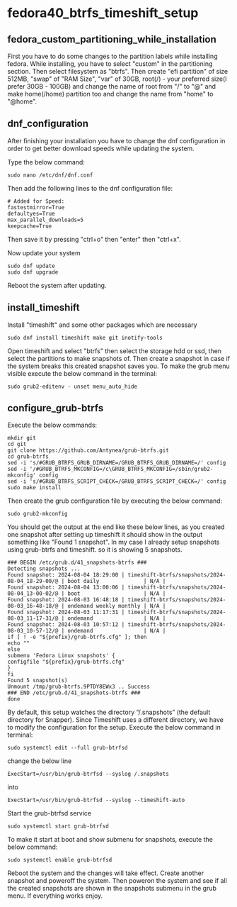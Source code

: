 
# fedora40_btrfs_timeshift_setup



## fedora_custom_partitioning_while_installation
First you have to do some changes to the partition labels while installing fedora. While installing, you have to select "custom" in the partitioning section. Then select filesystem as "btrfs". Then create "efi partition" of size 512MB, "swap" of "RAM Size", "var" of 30GB, root(/) - your preferred size(I prefer 30GB - 100GB) and change the name of root from "/" to "@" and make home(/home) partition too and change the name from "home" to "@home".
## dnf_configuration
After finishing your installation you have to change the dnf configuration in order to get better download speeds while updating the system.

Type the below command:

    sudo nano /etc/dnf/dnf.conf
Then add the following lines to the dnf configuration file:
    
    # Added for Speed:
    fastestmirror=True
    defaultyes=True
    max_parallel_downloads=5
    keepcache=True

Then save it by pressing "ctrl+o" then "enter" then "ctrl+x".

Now update your system

    sudo dnf update
    sudo dnf upgrade
Reboot the system after updating.
## install_timeshift
Install "timeshift" and some other packages which are necessary

    sudo dnf install timeshift make git inotify-tools
Open timeshift and select "btrfs" then select the storage hdd or ssd, then select the partitions to make snapshots of. Then create a snapshot in case if the system breaks this created snapshot saves you. To make the grub menu visible execute the below command in the terminal:

    sudo grub2-editenv - unset menu_auto_hide
## configure_grub-btrfs
Execute the below commands:

    mkdir git
    cd git
    git clone https://github.com/Antynea/grub-btrfs.git
    cd grub-btrfs
    sed -i 's/#GRUB_BTRFS_GRUB_DIRNAME=/GRUB_BTRFS_GRUB_DIRNAME=/' config
    sed -i '/#GRUB_BTRFS_MKCONFIG=/c\GRUB_BTRFS_MKCONFIG=/sbin/grub2-mkconfig' config
    sed -i 's/#GRUB_BTRFS_SCRIPT_CHECK=/GRUB_BTRFS_SCRIPT_CHECK=/' config
    sudo make install
Then create the grub configuration file by executing the below command:

    sudo grub2-mkconfig
You should get the output at the end like these below lines, as you created one snapshot after setting up timeshift it should show in the output something like "Found 1 snapshot". In my case I already setup snapshots using grub-btrfs and timeshift. so it is showing 5 snapshots.

    ### BEGIN /etc/grub.d/41_snapshots-btrfs ###
    Detecting snapshots ...
    Found snapshot: 2024-08-04 18:29:00 | timeshift-btrfs/snapshots/2024-08-04_18-29-00/@ | boot daily              | N/A |
    Found snapshot: 2024-08-04 13:00:06 | timeshift-btrfs/snapshots/2024-08-04_13-00-02/@ | boot                    | N/A |
    Found snapshot: 2024-08-03 16:48:18 | timeshift-btrfs/snapshots/2024-08-03_16-48-18/@ | ondemand weekly monthly | N/A |
    Found snapshot: 2024-08-03 11:17:31 | timeshift-btrfs/snapshots/2024-08-03_11-17-31/@ | ondemand                | N/A |
    Found snapshot: 2024-08-03 10:57:12 | timeshift-btrfs/snapshots/2024-08-03_10-57-12/@ | ondemand                | N/A |
    if [ ! -e "${prefix}/grub-btrfs.cfg" ]; then
    echo ""
    else
    submenu 'Fedora Linux snapshots' {
    configfile "${prefix}/grub-btrfs.cfg"
    }
    fi
    Found 5 snapshot(s)
    Unmount /tmp/grub-btrfs.9PTDY8EWx3 .. Success
    ### END /etc/grub.d/41_snapshots-btrfs ###
    done
By default, this setup watches the directory “/.snapshots” (the default directory for Snapper). Since Timeshift uses a different directory, we have to modify the configuration for the setup.
Execute the below command in terminal:

    sudo systemctl edit --full grub-btrfsd
change the below line

    ExecStart=/usr/bin/grub-btrfsd --syslog /.snapshots
into

    ExecStart=/usr/bin/grub-btrfsd --syslog --timeshift-auto
Start the grub-btrfsd service

    sudo systemctl start grub-btrfsd
To make it start at boot and show submenu for snapshots, execute the below command:

    sudo systemctl enable grub-btrfsd
Reboot the system and the changes will take effect. Create another snapshot and poweroff the system. Then poweron the system and see if all the created snapshots are shown in the snapshots submenu in the grub menu. If everything works enjoy.


